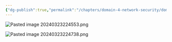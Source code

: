 ```yaml
---
{"dg-publish":true,"permalink":"/chapters/domain-4-network-security/domain-4-network-security/4-45-secure-ports/","noteIcon":""}
---
```



![Pasted image 20240323224553.png](/img/user/Pasted%20image%2020240323224553.png)

![Pasted image 20240323224738.png](/img/user/Pasted%20image%2020240323224738.png)